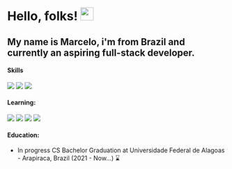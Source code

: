 # Hello, folks! <img src="https://raw.githubusercontent.com/MartinHeinz/MartinHeinz/master/wave.gif" width="30px">

## My name is Marcelo, i'm from Brazil and currently an aspiring full-stack developer.

#### Skills
![](https://img.shields.io/badge/HTML5-E96228?style=flat&logo=HTML5&logoColor=white)
![](https://img.shields.io/badge/CSS3-2862E9?style=flat&logo=CSS3&logoColor=white)
![](https://img.shields.io/badge/JavaScript-968220?style=flat&logo=JavaScript&logoColor=white)

#### Learning:
![](https://img.shields.io/badge/NodeJs-005022?style=flat&logo=Node.js)
![](https://img.shields.io/badge/Express-00a022?style=flat&logo=express)
![](https://img.shields.io/badge/Tailwind-1CB6D4?style=flat&logo=tailwindcss&logoColor=white)
![](https://img.shields.io/badge/Python-FFDD55?style=flat&logo=python)

#### Education:
- In progress CS Bachelor Graduation at Universidade Federal de Alagoas - Arapiraca, Brazil (2021 - Now...) ⌛
